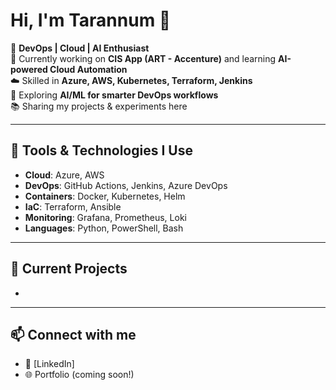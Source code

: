 <!--
**tarannumaicloud/tarannumaicloud** is a ✨ _special_ ✨ repository because its `README.md` (this file) appears on your GitHub profile.

Here are some ideas to get you started:

- 🔭 I’m currently working on ...
- 🌱 I’m currently learning ...
- 👯 I’m looking to collaborate on ...
- 🤔 I’m looking for help with ...
- 💬 Ask me about ...
- 📫 How to reach me: ...
- 😄 Pronouns: ...
- ⚡ Fun fact: ...
-->
# Hi, I'm Tarannum 👋

🚀 **DevOps | Cloud | AI Enthusiast**  
🌱 Currently working on **CIS App (ART - Accenture)** and learning **AI-powered Cloud Automation**  
☁️ Skilled in **Azure, AWS, Kubernetes, Terraform, Jenkins**  
🤖 Exploring **AI/ML for smarter DevOps workflows**  
📚 Sharing my projects & experiments here  

---

## 🔧 Tools & Technologies I Use
- **Cloud**: Azure, AWS  
- **DevOps**: GitHub Actions, Jenkins, Azure DevOps  
- **Containers**: Docker, Kubernetes, Helm  
- **IaC**: Terraform, Ansible  
- **Monitoring**: Grafana, Prometheus, Loki  
- **Languages**: Python, PowerShell, Bash  

---

## 📌 Current Projects
-   

---

## 📫 Connect with me
- 💼 [LinkedIn]
- 🌐 Portfolio (coming soon!)  
